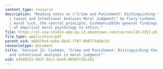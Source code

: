 ```yaml
---
content_type: resource
description: "Reading notes on \"Crime and Punishment: Distinguishing the Roles of\
  \ Causal and Intentional Analyses Moral Judgment\" by Fiery Cushman. Topics include\
  \ moral luck, the control principle, Cushman\u2019s general findings, and the relevance\
  \ of empirical moral psychology to ethics."
file: https://ol-ocw-studio-app-qa.s3.amazonaws.com/courses/24-235j-philosophy-of-law-spring-2012/e3540251942f92ccbae908507c5bc263_MIT24_235JS12_Session15.pdf
file_type: application/pdf
parent_uid: a682fbe4-eaba-8b45-f707-0b877346bc5d
resourcetype: Document
title: 'Session 15: Cushman, "Crime and Punishment: Distinguishing the roles of causal
  and intentional analyses in moral judgment"'
uid: e3540251-942f-92cc-bae9-08507c5bc263
---
```

